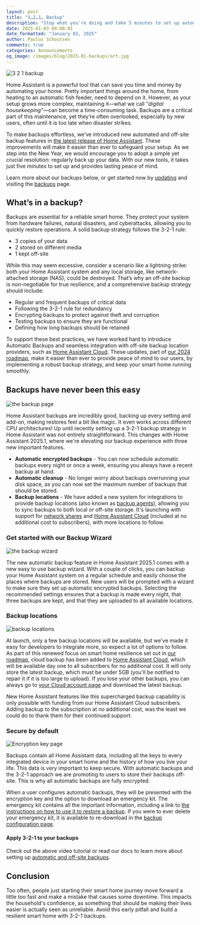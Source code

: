 ```yaml
---
layout: post
title: "3…2…1… Backup"
description: "Stop what you're doing and take 5 minutes to set up automatic encrypted backups to keep your smart home running smoothly."
date: 2025-01-03 00:00:01
date_formatted: "January 03, 2025"
author: Paulus Schoutsen
comments: true
categories: Announcements
og_image: /images/blog/2025-01-backups/art.jpg
---
```


<img src='/images/blog/2025-01-backups/art.jpg' alt="3 2 1 backup">

Home Assistant is a powerful tool that can save you time and money by automating your home. Pretty important things around the home, from heating to an automatic fish feeder, need to depend on it. However, as your setup grows more complex, maintaining it—what we call *"digital housekeeping"*—can become a time-consuming task. Backups are a critical part of this maintenance, yet they’re often overlooked, especially by new users, often until it is too late when disaster strikes.

To make backups effortless, we’ve introduced new automated and off-site backup features in [the latest release of Home Assistant](/blog/2025/01/03/release-20251/). These improvements will make it easier than ever to safeguard your setup. As we step into the New Year, we would encourage you to adopt a simple yet crucial resolution: regularly back up your data. With our new tools, it takes just five minutes to set up and provides lasting peace of mind.

Learn more about our backups below, or get started now by [updating](https://my.home-assistant.io/redirect/updates/) and visiting the [backups](https://my.home-assistant.io/redirect/backup/) page.

<!--more-->

## What’s in a backup?
Backups are essential for a reliable smart home. They protect your system from hardware failures, natural disasters, and cyberattacks, allowing you to quickly restore operations. A solid backup strategy follows the 3-2-1 rule:

- 3 copies of your data
- 2 stored on different media
- 1 kept off-site

While this may seem excessive, consider a scenario like a lightning strike: both your Home Assistant system and any local storage, like network-attached storage (NAS), could be destroyed. That’s why an off-site backup is non-negotiable for true resilience, and a comprehensive backup strategy should include:

- Regular and frequent backups of critical data
- Following the 3-2-1 rule for redundancy
- Encrypting backups to protect against theft and corruption
- Testing backups to ensure they are functional
- Defining how long backups should be retained

To support these best practices, we have worked hard to introduce Automatic Backups and seamless integration with off-site backup location providers, such as [Home Assistant Cloud](/cloud/). These updates, part of [our 2024 roadmap](/blog/2024/06/12/roadmap-2024h1/#home-assistant-cloud-peace-of-mind), make it easier than ever to provide peace of mind to our users, by implementing a robust backup strategy, and keep your smart home running smoothly.

## Backups have never been this easy

<img src='/images/blog/2025-01-backups/backups.png' style='border: 0;box-shadow: none;' alt="the backup page">

Home Assistant backups are incredibly good, backing up every setting and add-on, making restores feel a bit like magic. It even works across different CPU architectures! Up until recently setting up a 3-2-1 backup strategy in Home Assistant was not entirely straightforward. This changes with Home Assistant 2025.1, where we're elevating our backup experience with three new important features.

- **Automatic encrypted backups** - You can now schedule automatic backups every night or once a week, ensuring you always have a recent backup at hand.
- **Automatic cleanup** - No longer worry about backups overrunning your disk space, as you can now set the maximum number of backups that should be stored.
- **Backup locations** - We have added a new system for integrations to provide backup locations (also known as [backup agents](https://developers.home-assistant.io/docs/core/platform/backup)), allowing you to sync backups to both local or off-site storage. It's launching with support for [network shares](https://my.home-assistant.io/redirect/storage/) and [Home Assistant Cloud](https://my.home-assistant.io/redirect/cloud/) (included at no additional cost to subscribers), with more locations to follow.

### Get started with our Backup Wizard

<img src='/images/blog/2025-01-backups/wizard.png' style='border: 0;box-shadow: none;' alt="the backup wizard">

The new automatic backup feature in Home Assistant 2025.1 comes with a new easy to use backup wizard. With a couple of clicks, you can backup your Home Assistant system on a regular schedule and easily choose the places where backups are stored. New users will be prompted with a wizard to make sure they set up automatic encrypted backups. Selecting the recommended settings ensures that a backup is made every night, that three backups are kept, and that they are uploaded to all available locations.

### Backup locations

<img src='/images/blog/2025-01-backups/locations.png' style='border: 0;box-shadow: none;' alt="backup locations">

At launch, only a few backup locations will be available, but we've made it easy for developers to integrate more, so expect a lot of options to follow. As part of this renewed focus on smart home resilience set out in [our roadmap](/blog/2024/06/12/roadmap-2024h1/#next-priority-encrypted-cloud-backup), cloud backup has been added to [Home Assistant Cloud](/cloud/), which will be available day one to all subscribers for no additional cost. It will only store the latest backup, which must be under 5GB (you'll be notified to repair it if it is too large to upload). If you lose your other backups, you can always go to [your Cloud account page](https://account.nabucasa.com/) and download the latest backup.

New Home Assistant features like this supercharged backup capability is only possible with funding from our Home Assistant Cloud subscribers. Adding backup to the subscription at no additional cost, was the least we could do to thank them for their continued support.

### Secure by default

<img src='/images/blog/2025-01-backups/encrypt.png' style='border: 0;box-shadow: none;' alt="Encryption key page">

Backups contain all Home Assistant data, including all the keys to every integrated device in your smart home and the history of how you live your life. This data is very important to keep secure. With automatic backups and the 3-2-1 approach we are promoting to users to store their backups off-site. This is why all automatic backups are fully encrypted.

When a user configures automatic backups, they will be presented with the encryption key and the option to download an emergency kit. The emergency kit contains all the important information, including a link to [the instructions on how to use it to restore a backup](/more-info/backup-emergency-kit). If you were to ever delete your emergency kit, it is available to re-download in the [backup configuration page](https://my.home-assistant.io/redirect/backup/).

#### Apply 3-2-1 to your backups

<lite-youtube videoid="nSSkMVBqChM" videotitle="How to setup automatic backups"></lite-youtube>

Check out the above video tutorial or read our docs to learn more about setting up [automatic and off-site backups](/integrations/backup/).

## Conclusion

Too often, people just starting their smart home journey move forward a little too fast and make a mistake that causes some downtime. This impacts the household's confidence, as something that should be making their lives easier is actually seen as unreliable. Avoid this early pitfall and build a resilient smart home with 3-2-1 backups.
